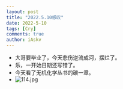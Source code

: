 ```yaml
--- 
layout: post 
title: "2022.5.10感叹" 
date: 2022-5-10
tags: [Cry] 
comments: true 
author: iAskv
--- 
```


- 大哥要毕业了，今天悲伤逆流成河，摆烂了。
- 乐，一开始日期还写错了。
- 今天看了无机化学丛书的碳一章。
- ![114.jpg](https://www.z4a.net/images/2022/05/11/88AB1E42-EB20-42D7-B9E9-3082C476171A.md.jpg)
